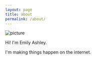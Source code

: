 ```yaml
---
layout: page
title: about
permalink: /about/
---
```

![picture](http://i.imgur.com/49ZNeNo.jpg?1)

Hi! I'm Emily Ashley. 

I'm making things happen on the internet.